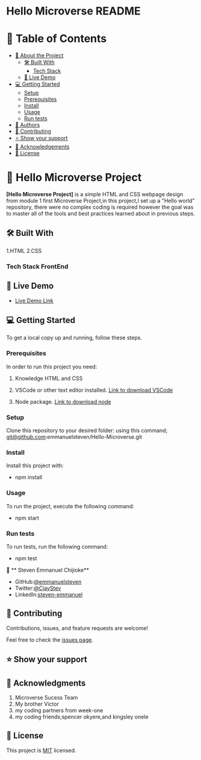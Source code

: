
# Hello Microverse README


# 📗 Table of Contents

- [📖 About the Project](#about-project)
  - [🛠 Built With](#built-with)
    - [Tech Stack](#tech-stack)
  - [🚀 Live Demo](#live-demo)
- [💻 Getting Started](#getting-started)
  - [Setup](#setup)
  - [Prerequisites](#prerequisites)
  - [Install](#install)
  - [Usage](#usage)
  - [Run tests](#run-tests)
- [👥 Authors](#authors)
- [🤝 Contributing](#contributing)
- [⭐️ Show your support](#support)
- [🙏 Acknowledgements](#acknowledgements)
- [📝 License](#license)

# 📖 Hello Microverse Project

**[Hello Microverse Project]** is a simple HTML and CSS webpage design from module 1 first Microverse Project,in this project,I set up a "Hello world" repository, there were no complex coding is required however the  goal was to master all of the tools and best practices learned about in previous steps.

## 🛠 Built With 
1.HTML
2.CSS

### Tech Stack  FrontEnd

## 🚀 Live Demo 

- [Live Demo Link](http://127.0.0.1:5504/index.html)

## 💻 Getting Started 
 
To get a local copy up and running, follow these steps.

### Prerequisites

In order to run this project you need:
1. Knowledge HTML and CSS

2. VSCode or other text editor installed. [Link to download VSCode](https://code.visualstudio.com/download)

3. Node package. [Link to download node](https://nodejs.org/en/download/)

### Setup

Clone this repository to your desired folder: using this command;
git@github.com:emmanuelsteven/Hello-Microverse.git


### Install

Install this project with:

- npm install

### Usage

To run the project, execute the following command:

- npm start

### Run tests

To run tests, run the following command:

  - npm test

👤 ** Steven Emmanuel Chijioke**

- GitHub:[@emmanuelsteven](https://github.com/emmanuelsteven)
- Twitter:[@CjayStev](https://twitter.com/CjayStev)
- LinkedIn:[steven-emmanuel](https://www.linkedin.com/in/steven-emmanuel-75a03a141/)

## 🤝 Contributing 

Contributions, issues, and feature requests are welcome!

Feel free to check the [issues page](../../issues/).

## ⭐️ Show your support 

## 🙏 Acknowledgments 

1. Microverse Sucess Team
2. My brother Victor 
3. my coding partners from week-one
4. my coding friends;spencer okyere,and kingsley onele

## 📝 License 

This project is [MIT](./LICENSE) licensed.



